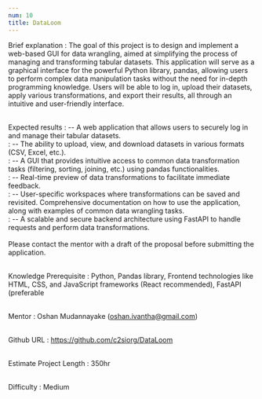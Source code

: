 ```yaml
---
num: 10
title: DataLoom
---
```


Brief explanation
: The goal of this project is to design and implement a web-based GUI for data wrangling, aimed at simplifying the process of managing and transforming tabular datasets. This application will serve as a graphical interface for the powerful Python library, pandas, allowing users to perform complex data manipulation tasks without the need for in-depth programming knowledge. Users will be able to log in, upload their datasets, apply various transformations, and export their results, all through an intuitive and user-friendly interface.
<br><br>

Expected results
: -- A web application that allows users to securely log in and manage their tabular datasets.
<br>
: -- The ability to upload, view, and download datasets in various formats (CSV, Excel, etc.).
<br>
: -- A GUI that provides intuitive access to common data transformation tasks (filtering, sorting, joining, etc.) using pandas functionalities.
<br>
: -- Real-time preview of data transformations to facilitate immediate feedback.
<br>
: -- User-specific workspaces where transformations can be saved and revisited.
Comprehensive documentation on how to use the application, along with examples of common data wrangling tasks.
<br>
: -- A scalable and secure backend architecture using FastAPI to handle requests and perform data transformations.
<br><br>
Please contact the mentor with a draft of the proposal before submitting the application.
<br><br>

Knowledge Prerequisite
: Python, Pandas library, Frontend technologies like HTML, CSS, and JavaScript frameworks (React recommended), FastAPI (preferable
<br><br>

Mentor
: Oshan Mudannayake (oshan.ivantha@gmail.com)
<br><br>

Github URL
: <https://github.com/c2siorg/DataLoom>
<br><br>

Estimate Project Length
: 350hr
<br><br>

Difficulty
:  Medium
<br><br>



